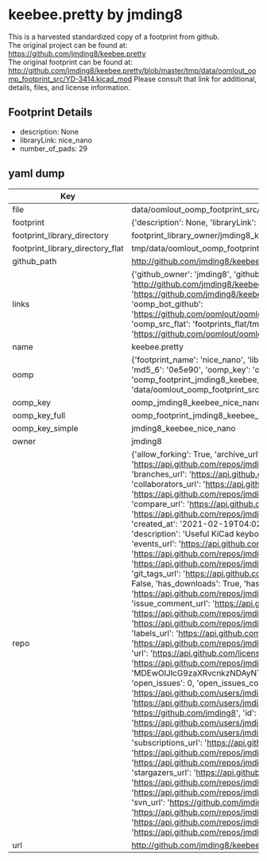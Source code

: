 # keebee.pretty by jmding8  
This is a harvested standardized copy of a footprint from github.  
The original project can be found at:  
https://github.com/jmding8/keebee.pretty  
The original footprint can be found at:
http://github.com/jmding8/keebee.pretty/blob/master/tmp/data/oomlout_oomp_footprint_src/YD-3414.kicad_mod
Please consult that link for additional, details, files, and license information.  
## Footprint Details
* description: None  
* libraryLink: nice_nano  
* number_of_pads: 29  
## yaml dump  
| Key | Value |  
| --- | --- |  
| file | data/oomlout_oomp_footprint_src/keebee.pretty/nice_nano.kicad_mod |  
| footprint | {'description': None, 'libraryLink': 'nice_nano', 'number_of_pads': 29} |  
| footprint_library_directory | footprint_library_owner/jmding8_keebee.pretty |  
| footprint_library_directory_flat | tmp/data/oomlout_oomp_footprint_src/footprints_flat/jmding8_keebee_nice_nano/working |  
| github_path | http://github.com/jmding8/keebee.pretty/blob/master/tmp/data/oomlout_oomp_footprint_src/nice_nano.kicad_mod |  
| links | {'github_owner': 'jmding8', 'github_repo_name': 'keebee.pretty', 'github_src': 'http://github.com/jmding8/keebee.pretty/blob/master/tmp/data/oomlout_oomp_footprint_src/YD-3414.kicad_mod', 'github_src_repo': 'https://github.com/jmding8/keebee.pretty', 'oomp_bot': 'tmp/data/oomlout_oomp_footprint_src/footprints/jmding8_keebee_nice_nano/working', 'oomp_bot_github': 'https://github.com/oomlout/oomlout_oomp_footprint_bot/tree/main/tmp/data/oomlout_oomp_footprint_src/footprints/jmding8_keebee_nice_nano/working', 'oomp_src_flat': 'footprints_flat/tmp/data/oomlout_oomp_footprint_src/footprints_flat/jmding8_keebee_nice_nano/working', 'oomp_src_flat_github': 'https://github.com/oomlout/oomlout_oomp_footprint_src/tree/main/tmp/data/oomlout_oomp_footprint_src/footprints_flat/jmding8_keebee_nice_nano/working'} |  
| name | keebee.pretty |  
| oomp | {'footprint_name': 'nice_nano', 'library_name': 'keebee', 'md5': '0e5e901692252f60b4facb59e90e39ce', 'md5_10': '0e5e901692', 'md5_5': '0e5e9', 'md5_6': '0e5e90', 'oomp_key': 'oomp_jmding8_keebee_nice_nano', 'oomp_key_extra': 'oomp_footprint_jmding8_keebee_nice_nano', 'oomp_key_full': 'oomp_footprint_jmding8_keebee_nice_nano_0e5e90', 'oomp_key_simple': 'jmding8_keebee_nice_nano', 'original_filename': 'data/oomlout_oomp_footprint_src/keebee.pretty/nice_nano.kicad_mod', 'owner_name': 'jmding8'} |  
| oomp_key | oomp_jmding8_keebee_nice_nano |  
| oomp_key_full | oomp_footprint_jmding8_keebee_nice_nano |  
| oomp_key_simple | jmding8_keebee_nice_nano |  
| owner | jmding8 |  
| repo | {'allow_forking': True, 'archive_url': 'https://api.github.com/repos/jmding8/keebee.pretty/{archive_format}{/ref}', 'archived': False, 'assignees_url': 'https://api.github.com/repos/jmding8/keebee.pretty/assignees{/user}', 'blobs_url': 'https://api.github.com/repos/jmding8/keebee.pretty/git/blobs{/sha}', 'branches_url': 'https://api.github.com/repos/jmding8/keebee.pretty/branches{/branch}', 'clone_url': 'https://github.com/jmding8/keebee.pretty.git', 'collaborators_url': 'https://api.github.com/repos/jmding8/keebee.pretty/collaborators{/collaborator}', 'comments_url': 'https://api.github.com/repos/jmding8/keebee.pretty/comments{/number}', 'commits_url': 'https://api.github.com/repos/jmding8/keebee.pretty/commits{/sha}', 'compare_url': 'https://api.github.com/repos/jmding8/keebee.pretty/compare/{base}...{head}', 'contents_url': 'https://api.github.com/repos/jmding8/keebee.pretty/contents/{+path}', 'contributors_url': 'https://api.github.com/repos/jmding8/keebee.pretty/contributors', 'created_at': '2021-02-19T04:02:13Z', 'default_branch': 'main', 'deployments_url': 'https://api.github.com/repos/jmding8/keebee.pretty/deployments', 'description': 'Useful KiCad keyboard components', 'disabled': False, 'downloads_url': 'https://api.github.com/repos/jmding8/keebee.pretty/downloads', 'events_url': 'https://api.github.com/repos/jmding8/keebee.pretty/events', 'fork': False, 'forks': 0, 'forks_count': 0, 'forks_url': 'https://api.github.com/repos/jmding8/keebee.pretty/forks', 'full_name': 'jmding8/keebee.pretty', 'git_commits_url': 'https://api.github.com/repos/jmding8/keebee.pretty/git/commits{/sha}', 'git_refs_url': 'https://api.github.com/repos/jmding8/keebee.pretty/git/refs{/sha}', 'git_tags_url': 'https://api.github.com/repos/jmding8/keebee.pretty/git/tags{/sha}', 'git_url': 'git://github.com/jmding8/keebee.pretty.git', 'has_discussions': False, 'has_downloads': True, 'has_issues': True, 'has_pages': False, 'has_projects': True, 'has_wiki': True, 'homepage': None, 'hooks_url': 'https://api.github.com/repos/jmding8/keebee.pretty/hooks', 'html_url': 'https://github.com/jmding8/keebee.pretty', 'id': 340253732, 'is_template': False, 'issue_comment_url': 'https://api.github.com/repos/jmding8/keebee.pretty/issues/comments{/number}', 'issue_events_url': 'https://api.github.com/repos/jmding8/keebee.pretty/issues/events{/number}', 'issues_url': 'https://api.github.com/repos/jmding8/keebee.pretty/issues{/number}', 'keys_url': 'https://api.github.com/repos/jmding8/keebee.pretty/keys{/key_id}', 'labels_url': 'https://api.github.com/repos/jmding8/keebee.pretty/labels{/name}', 'language': None, 'languages_url': 'https://api.github.com/repos/jmding8/keebee.pretty/languages', 'license': {'key': 'mit', 'name': 'MIT License', 'node_id': 'MDc6TGljZW5zZTEz', 'spdx_id': 'MIT', 'url': 'https://api.github.com/licenses/mit'}, 'merges_url': 'https://api.github.com/repos/jmding8/keebee.pretty/merges', 'milestones_url': 'https://api.github.com/repos/jmding8/keebee.pretty/milestones{/number}', 'mirror_url': None, 'name': 'keebee.pretty', 'network_count': 0, 'node_id': 'MDEwOlJlcG9zaXRvcnkzNDAyNTM3MzI=', 'notifications_url': 'https://api.github.com/repos/jmding8/keebee.pretty/notifications{?since,all,participating}', 'open_issues': 0, 'open_issues_count': 0, 'owner': {'avatar_url': 'https://avatars.githubusercontent.com/u/44815547?v=4', 'events_url': 'https://api.github.com/users/jmding8/events{/privacy}', 'followers_url': 'https://api.github.com/users/jmding8/followers', 'following_url': 'https://api.github.com/users/jmding8/following{/other_user}', 'gists_url': 'https://api.github.com/users/jmding8/gists{/gist_id}', 'gravatar_id': '', 'html_url': 'https://github.com/jmding8', 'id': 44815547, 'login': 'jmding8', 'node_id': 'MDQ6VXNlcjQ0ODE1NTQ3', 'organizations_url': 'https://api.github.com/users/jmding8/orgs', 'received_events_url': 'https://api.github.com/users/jmding8/received_events', 'repos_url': 'https://api.github.com/users/jmding8/repos', 'site_admin': False, 'starred_url': 'https://api.github.com/users/jmding8/starred{/owner}{/repo}', 'subscriptions_url': 'https://api.github.com/users/jmding8/subscriptions', 'type': 'User', 'url': 'https://api.github.com/users/jmding8'}, 'private': False, 'pulls_url': 'https://api.github.com/repos/jmding8/keebee.pretty/pulls{/number}', 'pushed_at': '2021-03-15T03:50:49Z', 'releases_url': 'https://api.github.com/repos/jmding8/keebee.pretty/releases{/id}', 'size': 69, 'ssh_url': 'git@github.com:jmding8/keebee.pretty.git', 'stargazers_count': 0, 'stargazers_url': 'https://api.github.com/repos/jmding8/keebee.pretty/stargazers', 'statuses_url': 'https://api.github.com/repos/jmding8/keebee.pretty/statuses/{sha}', 'subscribers_count': 1, 'subscribers_url': 'https://api.github.com/repos/jmding8/keebee.pretty/subscribers', 'subscription_url': 'https://api.github.com/repos/jmding8/keebee.pretty/subscription', 'svn_url': 'https://github.com/jmding8/keebee.pretty', 'tags_url': 'https://api.github.com/repos/jmding8/keebee.pretty/tags', 'teams_url': 'https://api.github.com/repos/jmding8/keebee.pretty/teams', 'temp_clone_token': None, 'topics': [], 'trees_url': 'https://api.github.com/repos/jmding8/keebee.pretty/git/trees{/sha}', 'updated_at': '2021-03-15T03:50:51Z', 'url': 'https://api.github.com/repos/jmding8/keebee.pretty', 'visibility': 'public', 'watchers': 0, 'watchers_count': 0, 'web_commit_signoff_required': False} |  
| url | http://github.com/jmding8/keebee.pretty |  

